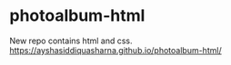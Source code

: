 # photoalbum-html
New repo contains html and css.
https://ayshasiddiquasharna.github.io/photoalbum-html/
